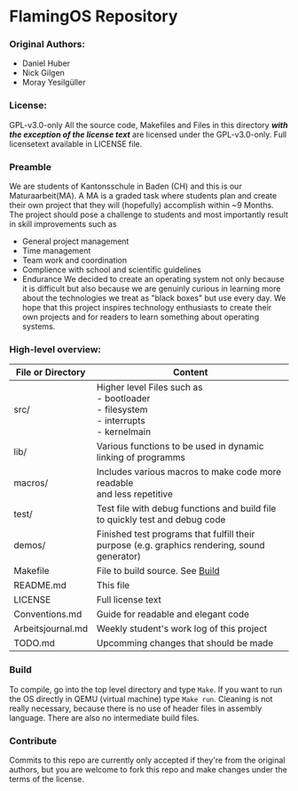 # FlamingOS Repository

### Original Authors:
- Daniel Huber
- Nick Gilgen
- Moray Yesilgüller

### License:
GPL-v3.0-only
All the source code, Makefiles and Files in this directory
***with the exception of the license text*** are licensed
under the GPL-v3.0-only.
Full licensetext available in LICENSE file.

### Preamble

We are students of Kantonsschule in Baden (CH) and this is our
Maturaarbeit(MA). A MA is a graded task where students plan and
create their own project that they will (hopefully) accomplish
within ~9 Months. The project should pose a challenge to students
and most importantly result in skill improvements such as
- General project management
- Time management
- Team work and coordination
- Complience with school and scientific guidelines
- Endurance
We decided to create an operating system not only because it is
difficult but also because we are genuinly curious in learning
more about the technologies we treat as "black boxes" but use
every day.
We hope that this project inspires technology enthusiasts to
create their own projects and for readers to learn something
about operating systems.

### High-level overview: 

| File or Directory | Content |
| --- | --- |
| src/ | Higher level Files such as <br /> - bootloader<br /> - filesystem <br /> - interrupts <br /> - kernelmain |
| lib/ | Various functions to be used in dynamic linking of programms |
| macros/ | Includes various macros to make code more readable <br /> and less repetitive |
| test/ | Test file with debug functions and build file to quickly test and debug code |
| demos/ | Finished test programs that fulfill their purpose (e.g. graphics rendering, sound generator) |
| Makefile | File to build source. See [Build](##Build) |
| README.md | This file |
| LICENSE | Full license text |
| Conventions.md | Guide for readable and elegant code |
| Arbeitsjournal.md | Weekly student's work log of this project |
| TODO.md | Upcomming changes that should be made |

### Build ##
To compile, go into the top level directory and type `Make`.
If you want to run the OS directly in QEMU (virtual machine)
type `Make run`.
Cleaning is not really necessary, because there is no use of
header files in assembly language. There are also no intermediate
build files.

### Contribute
Commits to this repo are currently only accepted if they're from the
original authors, but you are welcome to fork this repo and make changes
under the terms of the license. 

 

